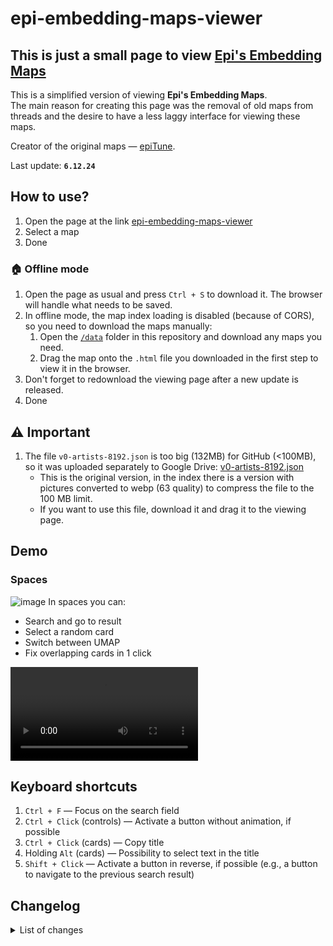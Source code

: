 # epi-embedding-maps-viewer

## This is just a small page to view [Epi's Embedding Maps](https://civitai.com/articles/8977)

This is a simplified version of viewing **Epi's Embedding Maps**.  
The main reason for creating this page was the removal of old maps from threads and the desire to have a less laggy interface for viewing these maps.

Creator of the original maps — [epiTune](https://civitai.com/user/epiTune).

Last update: **`6.12.24`**

## How to use?

1. Open the page at the link [epi-embedding-maps-viewer](https://dangarte.github.io/epi-embedding-maps-viewer/)
2. Select a map
3. Done

### 🏠 Offline mode

1. Open the page as usual and press `Ctrl + S` to download it. The browser will handle what needs to be saved.
2. In offline mode, the map index loading is disabled (because of CORS), so you need to download the maps manually:
   1. Open the [`/data`](https://github.com/Dangarte/epi-embedding-maps-viewer/tree/main/data) folder in this repository and download any maps you need.
   2. Drag the map onto the `.html` file you downloaded in the first step to view it in the browser.
3. Don't forget to redownload the viewing page after a new update is released.
4. Done

## ⚠ Important

1. The file `v0-artists-8192.json` is too big (132MB) for GitHub (<100MB), so it was uploaded separately to Google Drive: [v0-artists-8192.json](https://drive.usercontent.google.com/download?id=1S3P8qu8fByQ1XMa6afyDW46oxxaa6_a1)
   - This is the original version, in the index there is a version with pictures converted to webp (63 quality) to compress the file to the 100 MB limit.
   - If you want to use this file, download it and drag it to the viewing page.

## Demo

### Spaces

![image](https://dangarte.github.io/epi-embedding-maps-viewer/demo/spaces.png)
In spaces you can:

- Search and go to result
- Select a random card
- Switch between UMAP
- Fix overlapping cards in 1 click

![video](https://dangarte.github.io/epi-embedding-maps-viewer/demo/spaces.mp4)

## Keyboard shortcuts

1. `Ctrl + F` — Focus on the search field
2. `Ctrl + Click` (controls) — Activate a button without animation, if possible
3. `Ctrl + Click` (cards) — Copy title
4. Holding `Alt` (cards) — Possibility to select text in the title
5. `Shift + Click` — Activate a button in reverse, if possible (e.g., a button to navigate to the previous search result)

## Changelog

<details>
    <summary>List of changes</summary>
    <ul>
        <li>
            <h4>Update <code>6.12.24</code></h4>
            <ul>
                <li>Ability to select text on a card while holding <code>Alt</code></li>
                <li>Now when you click on a card (not the copy button) the text is copied only when <code>Ctrl</code> is pressed</li>
                <li>If you click on a graph card and it has connections, they will be displayed</li>
                <li>Tree view of graph</li>
            </ul>
        </li>
        <li>
            <h4>Update <code>5.12.24</code></h4>
            <ul>
                <li>Preview cards now have different sizes depending on their content (previously all cards had a limit of 2 lines of text)</li>
                <li>Because of the first point, the generation of preview images takes a little longer 😓</li>
                <li>Fixed display of data processing status</li>
                <li>Now you can drag and drop the graph json and it will be displayed (The dots will be in random places, without paths)</li>
            </ul>
        </li>
        <li>
            <h4>Update <code>4.12.24</code></h4>
            <ul>
                <li>Touchscreen support</li>
                <li>Minor fixes and optimizations</li>
            </ul>
        </li>
    </ul>
</details>
